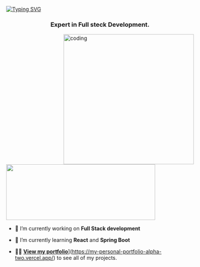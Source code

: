 [![Typing SVG](https://readme-typing-svg.demolab.com?font=Fira+Code&pause=1000&color=D1B2D4&width=720&lines=%F0%9F%91%8B+%0A+Hey%2C+there%21%21+I'm+Sunil+and+Welcome+to+my+Profile%21)](https://git.io/typing-svg)
<h3 align="center">Expert in Full steck Development.</h3>

<img align="right" alt="coding" height ="350" width="350" src="https://marketbusinessnews.com/wp-content/uploads/2020/10/1-Predictive-Analytics-GIF-for-article.gif">

<p align="left"> <a href="https://www.linkedin.com/in/sunil--sahoo/" target="blank"><img src="https://cdn.dribbble.com/users/1525393/screenshots/6420056/comp_4.gif" width="400" height="150" /></a> </p>

- 🔭 I’m currently working on **Full Stack development**
- 🌱 I’m currently learning **React** and **Spring Boot**

- 👨‍💻 [**View my portfolio**](([https://my-personal-portfolio-alpha-two.vercel.app/))](https://my-personal-portfolio-alpha-two.vercel.app/) to see all of my projects.
